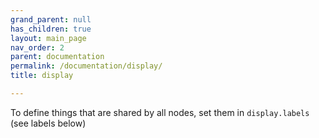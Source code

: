 ```yaml
---
grand_parent: null
has_children: true
layout: main_page
nav_order: 2
parent: documentation
permalink: /documentation/display/
title: display

---
```


To define things that are shared by all nodes, set them in `display.labels` (see labels below)
